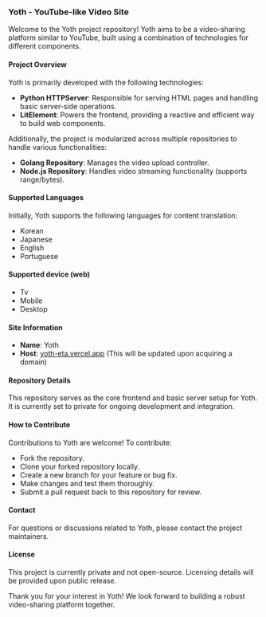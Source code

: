 ### Yoth - YouTube-like Video Site

Welcome to the Yoth project repository! Yoth aims to be a video-sharing platform similar to YouTube, built using a combination of technologies for different components.

#### Project Overview
Yoth is primarily developed with the following technologies:

- **Python HTTPServer**: Responsible for serving HTML pages and handling basic server-side operations.
- **LitElement**: Powers the frontend, providing a reactive and efficient way to build web components.
  
Additionally, the project is modularized across multiple repositories to handle various functionalities:

- **Golang Repository**: Manages the video upload controller.
- **Node.js Repository**: Handles video streaming functionality (supports range/bytes).

#### Supported Languages
Initially, Yoth supports the following languages for content translation:
- Korean
- Japanese
- English
- Portuguese
#### Supported device (web)
 - Tv
 - Mobile
 - Desktop
#### Site Information
- **Name**: Yoth
- **Host**: [yoth-eta.vercel.app](https://yoth-eta.vercel.app) (This will be updated upon acquiring a domain)

#### Repository Details
This repository serves as the core frontend and basic server setup for Yoth. It is currently set to private for ongoing development and integration.

#### How to Contribute
Contributions to Yoth are welcome! To contribute:
- Fork the repository.
- Clone your forked repository locally.
- Create a new branch for your feature or bug fix.
- Make changes and test them thoroughly.
- Submit a pull request back to this repository for review.

#### Contact
For questions or discussions related to Yoth, please contact the project maintainers.

#### License
This project is currently private and not open-source. Licensing details will be provided upon public release.

Thank you for your interest in Yoth! We look forward to building a robust video-sharing platform together.
